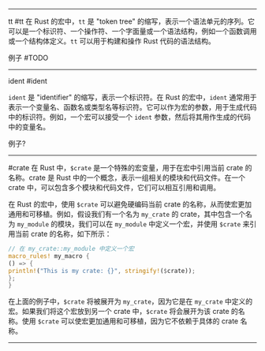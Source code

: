 
--- 
tt #tt
在 Rust 的宏中，`tt` 是 "token tree" 的缩写，表示一个语法单元的序列。它可以是一个标识符、一个操作符、一个字面量或一个语法结构，例如一个函数调用或一个结构体定义。`tt` 可以用于构建和操作 Rust 代码的语法结构。 

例子 #TODO

-----
  ident #ident
  
`ident` 是 "identifier" 的缩写，表示一个标识符。在 Rust 的宏中，`ident` 通常用于表示一个变量名、函数名或类型名等标识符。它可以作为宏的参数，用于生成代码中的标识符。例如，一个宏可以接受一个 `ident` 参数，然后将其用作生成的代码中的变量名。  

例子? 

---

#crate
在 Rust 中，`$crate` 是一个特殊的宏变量，用于在宏中引用当前 crate 的名称。crate 是 Rust 中的一个概念，表示一组相关的模块和代码文件。在一个 crate 中，可以包含多个模块和代码文件，它们可以相互引用和调用。  
  
在 Rust 的宏中，使用 `$crate` 可以避免硬编码当前 crate 的名称，从而使宏更加通用和可移植。例如，假设我们有一个名为 `my_crate` 的 crate，其中包含一个名为 `my_module` 的模块，我们可以在 `my_module` 中定义一个宏，并使用 `$crate` 来引用当前 crate 的名称，如下所示：  
  
```rust  
// 在 my_crate::my_module 中定义一个宏  
macro_rules! my_macro {  
() => {  
println!("This is my crate: {}", stringify!($crate));  
};  
}  
```  
  
在上面的例子中，`$crate` 将被展开为 `my_crate`，因为它是在 `my_crate` 中定义的宏。如果我们将这个宏放到另一个 crate 中，`$crate` 将会展开为该 crate 的名称。使用 `$crate` 可以使宏更加通用和可移植，因为它不依赖于具体的 crate 名称。

---
